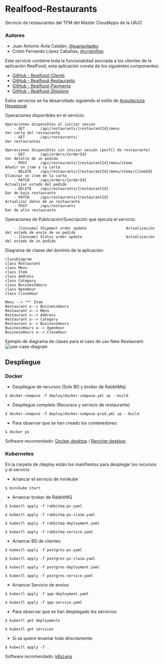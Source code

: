 # Realfood-Restaurants

Servicio de restaurantes del TFM del Master CloudApps de la URJC

### Autores

- Juan Antonio Ávila Catalán, [@juanaviladev](https://github.com/juanaviladev)
- Cristo Fernando López Cabañas, [@cristoflop](https://github.com/cristoflop)

Este servicio contiene toda la funcionalidad asociada a los clientes de la aplicación RealFood, esta aplicación consta
de los siguientes componentes:

- [GitHub - Realfood-Clients](https://github.com/MasterCloudApps-Projects/realfood-clients)
- [GitHub - Realfood-Restaurants](https://github.com/MasterCloudApps-Projects/realfood-restaurants)
- [GitHub - Realfood-Payments](https://github.com/MasterCloudApps-Projects/realfood-payments)
- [GitHub - Realfood-Shipping](https://github.com/MasterCloudApps-Projects/realfood-shipping)

Estos servicios se ha desarrollado siguiendo el estilo
de [Arquitectura Hexagonal](https://es.wikipedia.org/wiki/Arquitectura_hexagonal_(software))

Operaciones disponibles en el servicio:

    Operaciones disponibles al iniciar sesion
        - GET       /api/restaurants/{restaurantId}/menu                    Ver carta del restaurante
        - GET       /api/restaurants/                                       Ver restaurantes

    Operaciones disponibles sin iniciar sesión (perfil de restaurante)
        - GET       /api/orders/{orderId}                                   Ver detalle de un pedido
        - POST      /api/restaurants/{restaurantId}/menu/items              Añadir un item a la carta
        - DELETE    /api/restaurants/{restaurantId}/menu/items/{itemId}     Eliminar un item de la carta
        - PATCH     /api/orders/{orderId}                                   Actualizar estado del pedido
        - DELETE    /api/restaurants/{restaurantId}                         Dar de baja restaurante
        - PATCH     /api/restaurants/{restaurantId}                         Actualizar datos de un restaurante
        - POST      /api/restaurants                                        Dar de alta restaurante

Operaciones de Publicación/Suscripción que ejecuta el servicio:

        - [Consume] Shipment order update                  Actualización del estado de envío de un pedido
        - [Consume] Status order update                    Actualización del estado de un pedido

Diagrama de clases del dominio de la aplicación:

```mermaid
classDiagram
class Restaurant
class Menu
class Item
class Address
class Category
class BusinessHours
class OpenHour
class CloseHour

Menu --> "*" Item
Restaurant o--> BusinessHours
Restaurant o--> Menu
Restaurant o--> Address
Restaurant o--> Category
Restaurant o--> BusinessHours
BusinessHours o--> OpenHour
BusinessHours o--> CloseHour
```

Ejemplo de diagrama de clases para el caso de uso New Restaurant:
![use-case-diagram](http://www.plantuml.com/plantuml/proxy?cache=no&src=https://raw.githubusercontent.com/MasterCloudApps-Projects/realfood-restaurants/main/docs/new-restaurant-usecase.puml)

## Despliegue

### Docker

- Despliegue de recursos (Solo BD y broker de RabbitMq)

```
$ docker-compose -f deploy/docker-compose.yml up --build
```

- Despliegue completo (Recursos y servicio de restaurants)

```
$ docker-compose -f deploy/docker-compose-prod.yml up --build
```

- Para observar que se han creado los contenedores:

```
$ docker ps
```

Software recomendado: [Docker desktop](https://www.docker.com/) / [Rancher desktop](https://rancherdesktop.io/)

### Kubernetes

En la carpeta de /deploy están los manifiestos para desplegar los recursos y el servicio

- Arrancar el servicio de minikube

```
$ minikube start
```

- Arrancar broker de RabbitMQ

```
$ kubectl apply -f rabbitmq-pv.yaml

$ kubectl apply -f rabbitmq-pv-claim.yaml

$ kubectl apply -f rabbitmq-deployment.yaml

$ kubectl apply -f rabbitmq-service.yaml
```

- Arrancar BD de clientes

```
$ kubectl apply -f postgres-pv.yaml

$ kubectl apply -f postgres-pv-claim.yaml

$ kubectl apply -f postgres-deployment.yaml

$ kubectl apply -f postgres-service.yaml
```

- Arrancar Servicio de envíos

```
$ kubectl apply -f app-deployment.yaml

$ kubectl apply -f app-service.yaml
```

- Para observar que se han desplegado los servicios:

```
$ kubectl get deployments

$ kubectl get services
```

- Si se quiere levantar todo directamente:
```
$ kubectl apply -f .
```

Software recomendado: [k8sLens](https://k8slens.dev/)